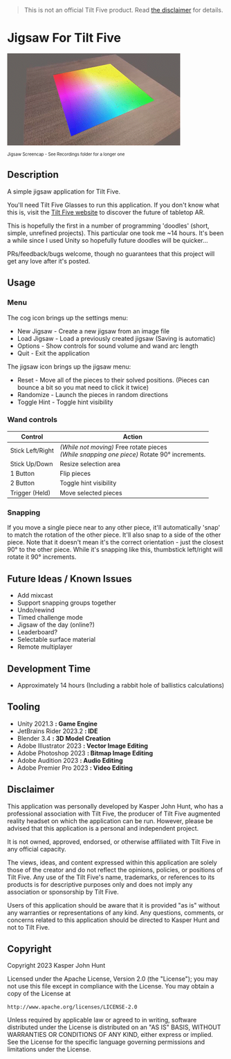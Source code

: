 > This is not an official Tilt Five product. Read [the disclaimer](#Disclaimer) for details.
# Jigsaw For Tilt Five
![Jigsaw Screenshot!](/Recordings/ScreenCap.gif)
</br><sub><sub>Jigsaw Screencap - See Recordings folder for a longer one</sub></sub>

## Description
A simple jigsaw application for Tilt Five.

You'll need Tilt Five Glasses to run this application. 
If you don't know what this is, visit the [Tilt Five website](https://tiltfive.com)
to discover the future of tabletop AR.  

This is hopefully the first in a number of programming 'doodles' (short, simple, 
unrefined projects).  This particular one took me ~14 hours. It's been a while
since I used Unity so hopefully future doodles will be quicker...

PRs/feedback/bugs welcome, though no guarantees that this project will get any
love after it's posted.

## Usage
### Menu
The cog icon brings up the settings menu:
- New Jigsaw - Create a new jigsaw from an image file
- Load Jigsaw - Load a previously created jigsaw (Saving is automatic)
- Options - Show controls for sound volume and wand arc length
- Quit - Exit the application

The jigsaw icon brings up the jigsaw menu:
- Reset - Move all of the pieces to their solved positions. (Pieces can bounce a bit so you mat need to click it twice)
- Randomize - Launch the pieces in random directions
- Toggle Hint - Toggle hint visibility

### Wand controls
| Control          | Action                                                                                          |
|------------------|-------------------------------------------------------------------------------------------------|
| Stick Left/Right | *(While not moving)* Free rotate pieces<br/>*(While snapping one piece)* Rotate 90° increments. | 
| Stick Up/Down    | Resize selection area                                                                           |
| 1 Button         | Flip pieces                                                                                     |
| 2 Button         | Toggle hint visibility                                                                          |
| Trigger (Held)   | Move selected pieces                                                                            |

### Snapping
If you move a single piece near to any other piece, it'll automatically 'snap' to match the rotation of the other piece.
It'll also snap to a side of the other piece. Note that it doesn't mean it's the correct orientation - just the closest
90° to the other piece. While it's snapping like this, thumbstick left/right will rotate it 90° increments.

## Future Ideas / Known Issues
- Add mixcast
- Support snapping groups together
- Undo/rewind
- Timed challenge mode
- Jigsaw of the day (online?)
- Leaderboard?
- Selectable surface material
- Remote multiplayer

## Development Time
- Approximately 14 hours (Including a rabbit hole of ballistics calculations)

## Tooling
- Unity 2021.3 **: Game Engine**
- JetBrains Rider 2023.2 **: IDE**
- Blender 3.4 **: 3D Model Creation**
- Adobe Illustrator 2023 **: Vector Image Editing**
- Adobe Photoshop 2023 **: Bitmap Image Editing**
- Adobe Audition 2023 **: Audio Editing**
- Adobe Premier Pro 2023 **: Video Editing**

## Disclaimer
This application was personally developed by Kasper John Hunt, who has a
professional association with Tilt Five, the producer of Tilt Five augmented
reality headset on which the application can be run. However, please be advised
that this application is a personal and independent project.

It is not owned, approved, endorsed, or otherwise affiliated with
Tilt Five in any official capacity.

The views, ideas, and content expressed within this application are solely those
of the creator and do not reflect the opinions, policies, or positions of Tilt Five.
Any use of the Tilt Five's name, trademarks, or references to its products is for
descriptive purposes only and does not imply any association or sponsorship by Tilt Five.

Users of this application should be aware that it is provided "as is" without any
warranties or representations of any kind. Any questions, comments, or concerns
related to this application should be directed to Kasper Hunt and not to Tilt Five.

## Copyright
Copyright 2023 Kasper John Hunt

Licensed under the Apache License, Version 2.0 (the "License");
you may not use this file except in compliance with the License.
You may obtain a copy of the License at

    http://www.apache.org/licenses/LICENSE-2.0

Unless required by applicable law or agreed to in writing, software
distributed under the License is distributed on an "AS IS" BASIS,
WITHOUT WARRANTIES OR CONDITIONS OF ANY KIND, either express or implied.
See the License for the specific language governing permissions and
limitations under the License.